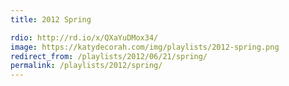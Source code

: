 ```yaml
---
title: 2012 Spring

rdio: http://rd.io/x/QXaYuDMox34/
image: https://katydecorah.com/img/playlists/2012-spring.png
redirect_from: /playlists/2012/06/21/spring/
permalink: /playlists/2012/spring/
---
```

